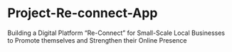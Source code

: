 # Project-Re-connect-App
Building a Digital Platform “Re-Connect” for Small-Scale Local Businesses to Promote themselves and Strengthen their Online Presence
